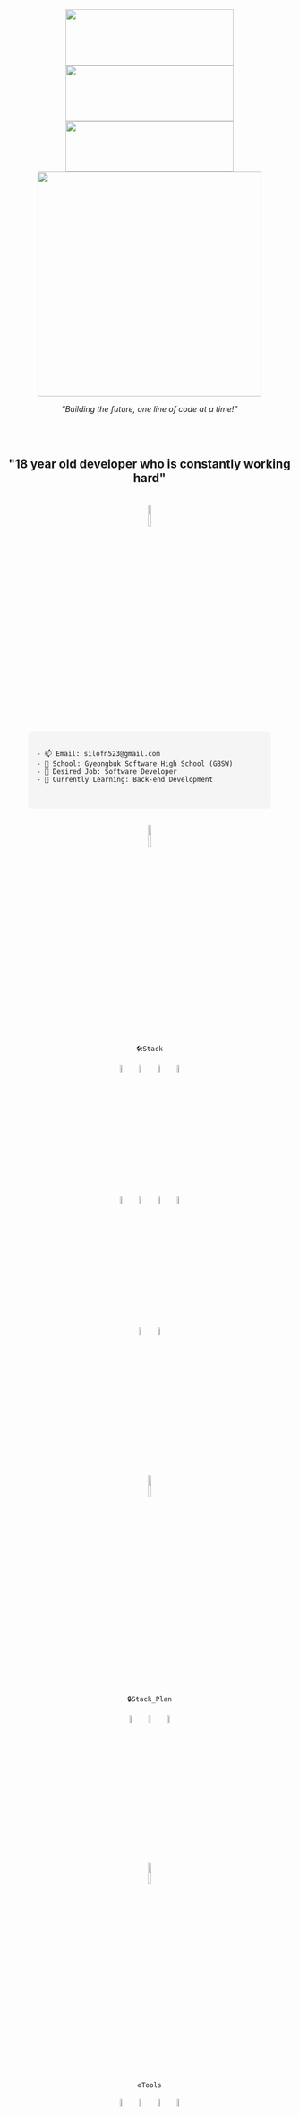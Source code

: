 <div align="center">
  <a href="https://github.com/devxb/gitanimals">
  <img
    src="https://render.gitanimals.org/lines/silofn523?pet-id=649158924903369626"
    width="300"
    height="100"
  />
</a>
  <a href="https://github.com/devxb/gitanimals" align="center">
    <img
      src="https://render.gitanimals.org/lines/silofn523?pet-id=649158925188591320"
      width="300"
      height="100"
    />
  </a>
  <a href="https://github.com/devxb/gitanimals">
    <img
      src="https://render.gitanimals.org/lines/silofn523?pet-id=649158926815974222"
      width="300"
      height="90"
    />
  </a>
</div>  
  
<div align="center">
  <img src="https://media.giphy.com/media/ZVik7pBtu9dNS/giphy.gif" width="400" />
  <p><em>“Building the future, one line of code at a time!”</em></p>
</div>

<br><br>


<h2 align="center">"18 year old developer who is constantly working hard"</h2>
<br>
<div align="center">
  <img src="https://github.com/user-attachments/assets/870fb134-850a-49da-b398-b2330dfd7b62" width="10%" />
  <br>
  <pre style="background-color: #f5f5f5; padding: 15px; border-radius: 5px; width: 80%; text-align: left;">
    <code>
- 📫 Email: silofn523@gmail.com
- 🏫 School: Gyeongbuk Software High School (GBSW)
- 🧨 Desired Job: Software Developer
- 🌱 Currently Learning: Back-end Development
    </code>
  </pre>
</div>


<h2></h2>
<div align="center">
  <img src="https://github.com/user-attachments/assets/8b62a6ad-0fc9-4687-bf88-cf9d4d4a0012" width="10%" />
  <br>
  <code>🛠️Stack</code>
  <br><br>
  <img src="https://cdn.jsdelivr.net/gh/devicons/devicon@latest/icons/html5/html5-original.svg" width="6%" />
  <img src="https://cdn.jsdelivr.net/gh/devicons/devicon@latest/icons/css3/css3-original.svg" width="6%" />
  <img src="https://cdn.jsdelivr.net/gh/devicons/devicon@latest/icons/javascript/javascript-original.svg" width="6%" />
  <img src="https://cdn.jsdelivr.net/gh/devicons/devicon@latest/icons/typescript/typescript-original.svg" width="6%"/><br>
  <img src="https://cdn.jsdelivr.net/gh/devicons/devicon@latest/icons/java/java-original.svg"width="6%" />
  <img src="https://cdn.jsdelivr.net/gh/devicons/devicon@latest/icons/nodejs/nodejs-original-wordmark.svg" width="6%" />
  <img src="https://cdn.jsdelivr.net/gh/devicons/devicon@latest/icons/nestjs/nestjs-original.svg" width="6%" />
  <img src="https://cdn.jsdelivr.net/gh/devicons/devicon@latest/icons/spring/spring-original.svg" width="6%" /><br>
  <img src="https://cdn.jsdelivr.net/gh/devicons/devicon@latest/icons/docker/docker-plain.svg" width="6%"/>
  <img src="https://cdn.jsdelivr.net/gh/devicons/devicon@latest/icons/amazonwebservices/amazonwebservices-original-wordmark.svg" width="6%" />  
</div>
  
  
<h2></h2>
<div align="center">
   <img src="https://github.com/user-attachments/assets/1c08c325-c4bc-4ca7-9d1b-1a6e9ec28a15" width="10%" />
  <br>
  <code>🔒Stack_Plan</code>
<br><br>
  <img src="https://cdn.jsdelivr.net/gh/devicons/devicon@latest/icons/kotlin/kotlin-original.svg" width="6%" />        
  <img src="https://cdn.jsdelivr.net/gh/devicons/devicon@latest/icons/go/go-original-wordmark.svg" width="6%" />        
  <img src="https://cdn.jsdelivr.net/gh/devicons/devicon@latest/icons/swift/swift-original.svg" width="6%" />         
</div>


<h2></h2>
<div align="center">
  <img src="https://github.com/user-attachments/assets/5cf92462-68d3-4bd6-81a1-0caf715a4c04" width="10%" />
  <br>
  <code>⚙️Tools</code>
  <br><br>
  <img src="https://cdn.jsdelivr.net/gh/devicons/devicon@latest/icons/intellij/intellij-original.svg" width="6%"/>        
  <img src="https://cdn.jsdelivr.net/gh/devicons/devicon@latest/icons/vscode/vscode-original.svg" width="6%"/>
  <img src="https://cdn.jsdelivr.net/gh/devicons/devicon@latest/icons/git/git-original.svg" width="6%"/>        
  <img src="https://cdn.jsdelivr.net/gh/devicons/devicon@latest/icons/jetbrains/jetbrains-original.svg" width="6%"/>
</div>
  
<h2></h2>
<div align="center">
  <img src="https://github.com/user-attachments/assets/96e39907-a896-4426-96d9-39b935d9411d" width="10%" />
  <br>
  <code>📞Contact</code>
  <br><br>
  <a href="https://discord.com/channels/@silofn523" target="_blank"><img src="https://github.com/user-attachments/assets/13eee4e0-053e-4d5a-bf14-1c136465e83b" width="6%"/></a>
  <a href="https://www.instagram.com/hhhnhnnhhnn__/" target="_blank"><img src="https://github.com/user-attachments/assets/865a2033-f983-460d-90b4-53682a9404ee" width="6%"/></a>
  <a href="https://balanced-waxflower-a79.notion.site/Portfolio-f64030d90dc342239a6fd121eeaaeb4b" target="_blank"><img src="https://cdn.jsdelivr.net/gh/devicons/devicon@latest/icons/notion/notion-original.svg" width="6%"/></a>
  <a href="https://velog.io/@silofn523/posts" target="_blank"><img src="https://github.com/user-attachments/assets/9bad0127-4fac-4176-9003-a1b1aea3d88d" width="6%"/></a>
</div>

<h2></h2>
<div align="center">
<img src="https://github.com/user-attachments/assets/f8251ab3-8287-40f8-a6d1-16b8669df7ff" width="10%" />
  <br><br>
<div align="center">
  <img src="https://komarev.com/ghpvc/?username=silofn523&style=for-the-badge&color=brightgreen" alt="Profile Views" />
  
![GitHub Followers](https://img.shields.io/github/followers/silofn523?style=for-the-badge&logo=github&color=blue)
![GitHub Stars](https://img.shields.io/github/stars/silofn523?style=for-the-badge&logo=github&color=yellow)
</div>
  
![Anurag's GitHub stats](https://github-readme-stats.vercel.app/api?username=silofn523&show_icons=true&title_color=FFFFFF&text_color=D3D3D3&icon_color=FFD700&bg_color=0D1117&border_color=44475a)

![Top Langs](https://github-readme-stats.vercel.app/api/top-langs/?username=silofn523&layout=compact&theme=dark)


</div>


  

